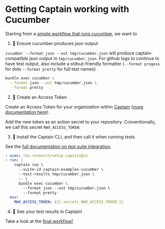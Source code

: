 # Getting Captain working with Cucumber

Starting from a [simple workflow that runs cucumber][workflow-before-captain], we want to

1. 🧪 Ensure cucumber produces json output

`cucumber --format json --out tmp/cucumber.json` will produce captain-compatible json output in `tmp/cucumber.json`.
For github logs to continue to have test output, also include a stdout-friendly formatter (`--format progess` for dots
`--format pretty` for full test names)

```sh
bundle exec cucumber \
  --format json --out tmp/cucumber.json \
  --format pretty
```

2. 🔐 Create an Access Token

Create an Access Token for your organization within [Captain][captain] ([more documentation here][create-access-token]).

Add the new token as an action secret to your repository. Conventionally, we call this secret `RWX_ACCESS_TOKEN`.

3. 💌 Install the Captain CLI, and then call it when running tests

See the [full documentation on test suite integration][test-suite-integration].

```yaml
- uses: rwx-research/setup-captain@v1
- run: |
    captain run \
      --suite-id captain-examples-cucumber \
      --test-results tmp/cucumber.json \
      -- \
      bundle exec cucumber \
        --format json --out tmp/cucumber.json \
        --format pretty
  env:
    RWX_ACCESS_TOKEN: ${{ secrets.RWX_ACCESS_TOKEN }}
```

4. 🎉 See your test results in Captain!

Take a look at the [final workflow!][workflow-with-captain]

[workflow-before-captain]: https://github.com/captain-examples/cucumber-ruby/blob/basic-workflow/.github/workflows/ci.yml
[captain]: https://account.rwx.com/deep_link/manage/access_tokens
[create-access-token]: https://www.rwx.com/docs/access-tokens
[workflow-with-captain]: https://github.com/captain-examples/cucumber-ruby/blob/main/.github/workflows/ci.yml
[test-suite-integration]: https://www.rwx.com/captain/docs/test-suite-integration
